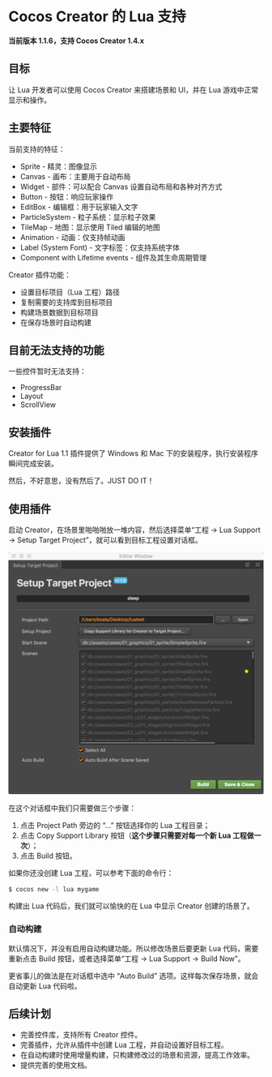 # Cocos Creator 的 Lua 支持

**当前版本 1.1.6，支持 Cocos Creator 1.4.x**

## 目标

让 Lua 开发者可以使用 Cocos Creator 来搭建场景和 UI，并在 Lua 游戏中正常显示和操作。


## 主要特征

当前支持的特征：

-   Sprite - 精灵：图像显示
-   Canvas - 画布：主要用于自动布局
-   Widget - 部件：可以配合 Canvas 设置自动布局和各种对齐方式
-   Button - 按钮：响应玩家操作
-   EditBox - 编辑框：用于玩家输入文字
-   ParticleSystem - 粒子系统：显示粒子效果
-   TileMap - 地图：显示使用 Tiled 编辑的地图
-   Animation - 动画：仅支持帧动画
-   Label (System Font) - 文字标签：仅支持系统字体
-   Component with Lifetime events - 组件及其生命周期管理

Creator 插件功能：

-   设置目标项目（Lua 工程）路径
-   复制需要的支持库到目标项目
-   构建场景数据到目标项目
-   在保存场景时自动构建

## 目前无法支持的功能

一些控件暂时无法支持：

-   ProgressBar
-   Layout
-   ScrollView

## 安装插件

Creator for Lua 1.1 插件提供了 Windows 和 Mac 下的安装程序，执行安装程序瞬间完成安装。

然后，不好意思，没有然后了。JUST DO IT！


## 使用插件

启动 Creator，在场景里啪啪啪放一堆内容，然后选择菜单“工程 -> Lua Support -> Setup Target Project”，就可以看到目标工程设置对话框。

![](docs/setup-target-project-dialog.png)

在这个对话框中我们只需要做三个步骤：

1. 点击 Project Path 旁边的 “...” 按钮选择你的 Lua 工程目录；
2. 点击 Copy Support Library 按钮（**这个步骤只需要对每一个新 Lua 工程做一次**）；
3. 点击 Build 按钮。

如果你还没创建 Lua 工程，可以参考下面的命令行：

```bash
$ cocos new -l lua mygame
```

构建出 Lua 代码后，我们就可以愉快的在 Lua 中显示 Creator 创建的场景了。

### 自动构建

默认情况下，并没有启用自动构建功能。所以修改场景后要更新 Lua 代码，需要重新点击 Build 按钮，或者选择菜单“工程 -> Lua Support -> Build Now”。

更省事儿的做法是在对话框中选中 “Auto Build” 选项。这样每次保存场景，就会自动更新 Lua 代码啦。


## 后续计划

-   完善控件库，支持所有 Creator 控件。
-   完善插件，允许从插件中创建 Lua 工程，并自动设置好目标工程。
-   在自动构建时使用增量构建，只构建修改过的场景和资源，提高工作效率。
-   提供完善的使用文档。

